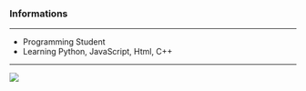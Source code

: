 ### Informations
________________________________________________________________________________________________________
- Programming Student
- Learning Python, JavaScript, Html, C++
________________________________________________________________________________________________________

![](https://media0.giphy.com/media/v1.Y2lkPTc5MGI3NjExbDJlOGdvY3BjeWlpeGlmbHB5Z21kZDRxbGx0ZHA0cDNmdXp3YnNpbSZlcD12MV9pbnRlcm5hbF9naWZfYnlfaWQmY3Q9Zw/26tn33aiTi1jkl6H6/giphy.webp)
